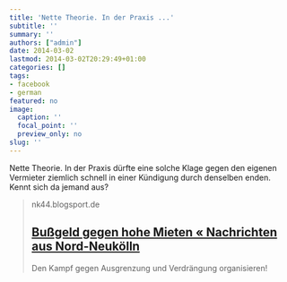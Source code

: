 ```yaml
---
title: 'Nette Theorie. In der Praxis ...'
subtitle: ''
summary: ''
authors: ["admin"]
date: 2014-03-02
lastmod: 2014-03-02T20:29:49+01:00
categories: []
tags:
- facebook
- german
featured: no
image:
  caption: ''
  focal_point: ''
  preview_only: no
slug: ''
---
```

Nette Theorie. In der Praxis dürfte eine solche Klage gegen den eigenen Vermieter ziemlich schnell in einer Kündigung durch denselben enden. Kennt sich da jemand aus?
> nk44.blogsport.de
> ## [Bußgeld gegen hohe Mieten « Nachrichten aus Nord-Neukölln](http://nk44.blogsport.de/2013/07/24/bussgeld-gegen-hohe-mieten/)
>
>Den Kampf gegen Ausgrenzung und Verdrängung organisieren!


